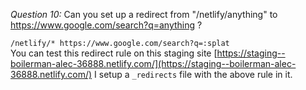 *Question 10:* Can you set up a redirect from "/netlify/anything" to https://www.google.com/search?q=anything ?

``/netlify/* https://www.google.com/search?q=:splat``  
You can test this redirect rule on this staging site [https://staging--boilerman-alec-36888.netlify.com/](https://staging--boilerman-alec-36888.netlify.com/)
I setup a ``_redirects`` file with the above rule in it.
